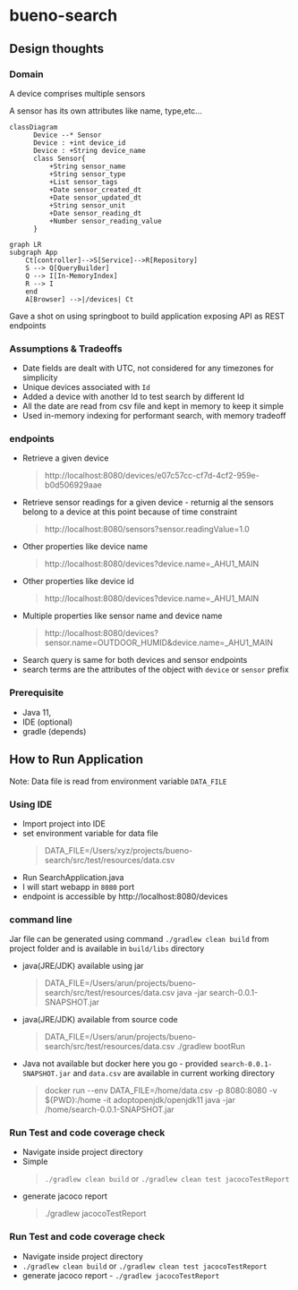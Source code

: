 # bueno-search

## Design thoughts

### Domain

A device comprises multiple sensors

A sensor has its own attributes like name, type,etc...

```mermaid
classDiagram
      Device --* Sensor
      Device : +int device_id
      Device : +String device_name
      class Sensor{
          +String sensor_name
          +String sensor_type
          +List sensor_tags
          +Date sensor_created_dt
          +Date sensor_updated_dt
          +String sensor_unit
          +Date sensor_reading_dt
          +Number sensor_reading_value
      }
```

```mermaid
graph LR
subgraph App
    Ct[controller]-->S[Service]-->R[Repository]
    S --> Q[QueryBuilder]
    Q --> I[In-MemoryIndex]
    R --> I
    end
    A[Browser] -->|/devices| Ct
```

Gave a shot on using springboot to build application exposing API as REST endpoints

### Assumptions & Tradeoffs

* Date fields are dealt with UTC, not considered for any timezones for simplicity
* Unique devices associated with `Id`
* Added a device with another Id to test search by different Id
* All the date are read from csv file and kept in memory to keep it simple
* Used in-memory indexing for performant search, with memory tradeoff

### endpoints

- Retrieve a given device
  > http://localhost:8080/devices/e07c57cc-cf7d-4cf2-959e-b0d506929aae

- Retrieve sensor readings for a given device - returnig al the sensors belong to a device at this point because of time
  constraint
  > http://localhost:8080/sensors?sensor.readingValue=1.0

- Other properties like device name
  > http://localhost:8080/devices?device.name=_AHU1_MAIN

- Other properties like device id
  > http://localhost:8080/devices?device.name=_AHU1_MAIN

- Multiple properties like sensor name and device name
  > http://localhost:8080/devices?sensor.name=OUTDOOR_HUMID&device.name=_AHU1_MAIN

* Search query is same for both devices and sensor endpoints
* search terms are the attributes of the object with `device` or `sensor` prefix

### Prerequisite

* Java 11,
* IDE (optional)
* gradle (depends)

## How to Run Application

Note: Data file is read from environment variable `DATA_FILE`

### Using IDE

* Import project into IDE
* set environment variable for data file
  > DATA_FILE=/Users/xyz/projects/bueno-search/src/test/resources/data.csv
* Run SearchApplication.java
* I will start webapp in `8080` port
* endpoint is accessible by http://localhost:8080/devices

### command line

Jar file can be generated using command `./gradlew clean build` from project folder and is available in `build/libs`
directory

* java(JRE/JDK) available using jar
  > DATA_FILE=/Users/arun/projects/bueno-search/src/test/resources/data.csv java -jar search-0.0.1-SNAPSHOT.jar
* java(JRE/JDK) available from source code
  > DATA_FILE=/Users/arun/projects/bueno-search/src/test/resources/data.csv ./gradlew bootRun
* Java not available but docker here you go - provided `search-0.0.1-SNAPSHOT.jar` and `data.csv` are available in
  current working directory
  > docker run --env DATA_FILE=/home/data.csv -p 8080:8080 -v ${PWD}:/home -it adoptopenjdk/openjdk11 java -jar /home/search-0.0.1-SNAPSHOT.jar

### Run Test and code coverage check

* Navigate inside project directory
* Simple
  > `./gradlew clean build` or `./gradlew clean test jacocoTestReport`
* generate jacoco report
  > ./gradlew jacocoTestReport

### Run Test and code coverage check

* Navigate inside project directory
* `./gradlew clean build` or `./gradlew clean test jacocoTestReport`
* generate jacoco report - `./gradlew jacocoTestReport`

  